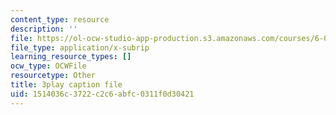 ```yaml
---
content_type: resource
description: ''
file: https://ol-ocw-studio-app-production.s3.amazonaws.com/courses/6-042j-mathematics-for-computer-science-spring-2015/1514036c3722c2c6abfc0311f0d30421_m07lrb7m0D0.srt
file_type: application/x-subrip
learning_resource_types: []
ocw_type: OCWFile
resourcetype: Other
title: 3play caption file
uid: 1514036c-3722-c2c6-abfc-0311f0d30421
---
```

